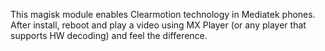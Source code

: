 This magisk module enables Clearmotion technology in Mediatek phones.
After install, reboot and play a video using MX Player (or any player that supports HW decoding) and feel the difference.
